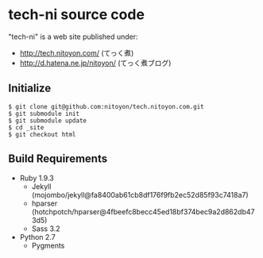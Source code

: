 tech-ni source code
===================

"tech-ni" is a web site published under:

  - http://tech.nitoyon.com/ (てっく煮)
  - http://d.hatena.ne.jp/nitoyon/ (てっく煮ブログ)

Initialize
----------

    $ git clone git@github.com:nitoyon/tech.nitoyon.com.git
    $ git submodule init
    $ git submodule update
    $ cd _site
    $ git checkout html

Build Requirements
------------------

* Ruby 1.9.3
  * Jekyll (mojombo/jekyll@fa8400ab61cb8df176f9fb2ec52d85f93c7418a7)
  * hparser (hotchpotch/hparser@4fbeefc8becc45ed18bf374bec9a2d862db473d5)
  * Sass 3.2
* Python 2.7
  * Pygments

